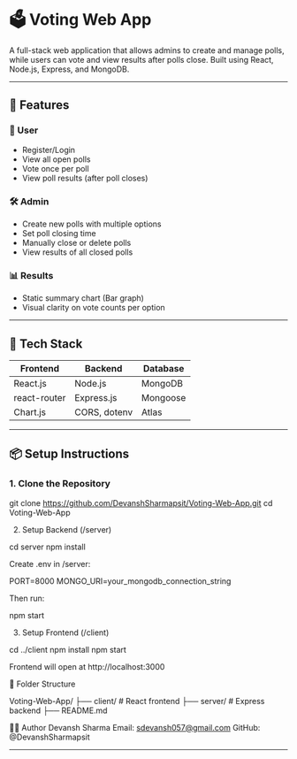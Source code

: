 # 🗳️ Voting Web App

A full-stack web application that allows admins to create and manage polls, while users can vote and view results after polls close. Built using React, Node.js, Express, and MongoDB.

---

## 🚀 Features

### 👤 User
- Register/Login
- View all open polls
- Vote once per poll
- View poll results (after poll closes)

### 🛠️ Admin
- Create new polls with multiple options
- Set poll closing time
- Manually close or delete polls
- View results of all closed polls

### 📊 Results
- Static summary chart (Bar graph)
- Visual clarity on vote counts per option

---

## 🧰 Tech Stack

| Frontend      | Backend       | Database |
|---------------|---------------|----------|
| React.js      | Node.js       | MongoDB  |
| react-router  | Express.js    | Mongoose |
| Chart.js      | CORS, dotenv  | Atlas    |

---

## 📦 Setup Instructions

### 1. Clone the Repository

git clone https://github.com/DevanshSharmapsit/Voting-Web-App.git
cd Voting-Web-App


2. Setup Backend (/server)

cd server
npm install

Create .env in /server:

PORT=8000
MONGO_URI=your_mongodb_connection_string

Then run:

npm start

3. Setup Frontend (/client)

cd ../client
npm install
npm start

Frontend will open at http://localhost:3000

📂 Folder Structure

Voting-Web-App/
├── client/         # React frontend
├── server/         # Express backend
├── README.md


👨‍💻 Author
Devansh Sharma
Email: sdevansh057@gmail.com
GitHub: @DevanshSharmapsit

---

